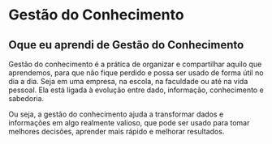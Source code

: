 # Gestão do Conhecimento

## Oque eu aprendi de Gestão do Conhecimento

<p>Gestão do conhecimento é a prática de organizar e compartilhar
aquilo que aprendemos, para que não fique perdido e possa ser usado
de forma útil no dia a dia. Seja em uma empresa, na escola, na
faculdade ou até na vida pessoal. Ela está ligada à evolução entre
dado, informação, conhecimento e sabedoria.</p>

<p>Ou seja, a gestão do conhecimento ajuda a transformar dados e
informações em algo realmente valioso, que pode ser usado para tomar
melhores decisões, aprender mais rápido e melhorar resultados.</p>

